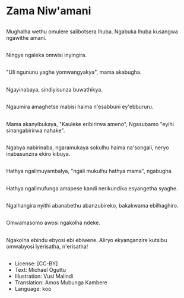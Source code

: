 # Zama Niw'amani

##
Mughalha wethu omulere salibotsera lhuba. Ngabuka lhuba kusangwa ngawithe amani.

##
Ningye ngaleka omwisi inyingira.

##
"Uli ngununu yaghe yomwangyakya", mama akabugha.

##
Ngayinabaya, sindiyisunza buwathikya.

##
Ngaumira amaghetse mabisi haima n'esabbuni ey'ebbururu.

##
Mama akanyibukaya, "Kauleke eribirirwa ameno", Ngasubamo "eyihi sinangabirirwa nahake".

##
Ngabya nabirinaba, ngaramukaya sokulhu haima na'songali, neryo inabasunzira ekiro kibuya.

##
Hathya ngalimuyambalya, "ngali mukulhu hathya mama", ngabugha.

##
Hathya ngalimufunga amapese kandi nerikundika esyangetha syaghe.

##
Ngalhangira nyithi abanabethu abanzubireko, bakakwama ebilhaghiro.

##
Omwamasomo awosi ngakolha ndeke.

##
Ngakolha ebindu ebyosi ebi ebiwene. Aliryo ekyanganzire kutsibu omwabyosi lyerisatha, n'erisatha!

##
* License: [CC-BY]
* Text: Michael Oguttu
* Illustration: Vusi Malindi
* Translation: Amos Mubunga Kambere
* Language: koo
